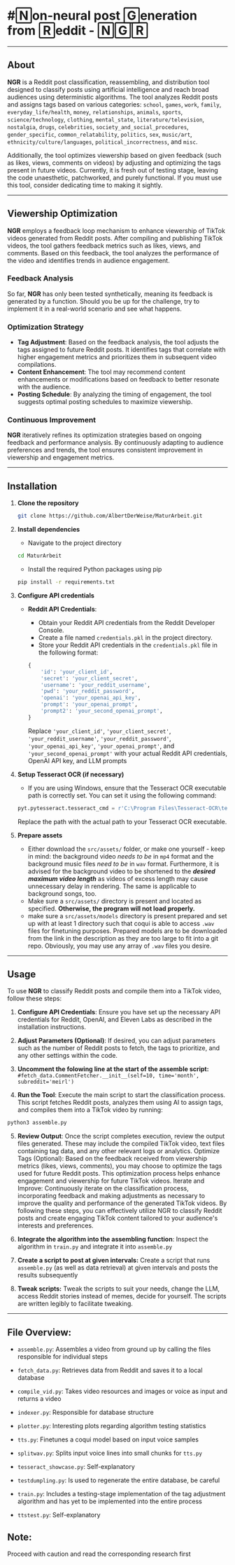 # #🄽on-neural post 🄶eneration from 🅁eddit  -   🄽🄶🅁                                  
__________________________

## About

**NGR** is a Reddit post classification, reassembling, and distribution tool designed to classify posts using artificial intelligence and reach broad audiences using deterministic algorithms. The tool analyzes Reddit posts and assigns tags based on various categories: `school`, `games`, `work`, `family`, `everyday_life/health`, `money`, `relationships`, `animals`, `sports`, `science/technology`, `clothing`, `mental_state`, `literature/television`, `nostalgia`, `drugs`, `celebrities`, `society_and_social_procedures`, `gender_specific`, `common_relatability`, `politics`, `sex`, `music/art`, `ethnicity/culture/languages`, `political_incorrectness`, and `misc`.

Additionally, the tool optimizes viewership based on given feedback (such as likes, views, comments on videos) by adjusting and optimizing the tags present in future videos. Currently, it is fresh out of testing stage, leaving the code unaesthetic, patchworked, and purely functional. If you must use this tool, consider dedicating time to making it sightly. 
____
## Viewership Optimization

**NGR** employs a feedback loop mechanism to enhance viewership of TikTok videos generated from Reddit posts. After compiling and publishing TikTok videos, the tool gathers feedback metrics such as likes, views, and comments. Based on this feedback, the tool analyzes the performance of the video and identifies trends in audience engagement.

### Feedback Analysis

So far, **NGR** has only been tested synthetically, meaning its feedback is generated by a function. Should you be up for the challenge, try to implement it in a real-world scenario and see what happens.

### Optimization Strategy

- **Tag Adjustment**: Based on the feedback analysis, the tool adjusts the tags assigned to future Reddit posts. It identifies tags that correlate with higher engagement metrics and prioritizes them in subsequent video compilations.
- **Content Enhancement**: The tool may recommend content enhancements or modifications based on feedback to better resonate with the audience.
- **Posting Schedule**: By analyzing the timing of engagement, the tool suggests optimal posting schedules to maximize viewership.

### Continuous Improvement

**NGR** iteratively refines its optimization strategies based on ongoing feedback and performance analysis. By continuously adapting to audience preferences and trends, the tool ensures consistent improvement in viewership and engagement metrics.
____
## Installation

1. **Clone the repository**

    ```bash
    git clone https://github.com/AlbertDerWeise/MaturArbeit.git
    ```

2. **Install dependencies**

    - Navigate to the project directory
    
    ```bash
    cd MaturArbeit
    ```
    
    - Install the required Python packages using pip
    
    ```bash
    pip install -r requirements.txt
    ```

3. **Configure API credentials**

    - **Reddit API Credentials**:
        - Obtain your Reddit API credentials from the Reddit Developer Console.
        - Create a file named `credentials.pkl` in the project directory.
        - Store your Reddit API credentials in the `credentials.pkl` file in the following format:

        ```python
        {
            'id': 'your_client_id',
            'secret': 'your_client_secret',
            'username': 'your_reddit_username',
            'pwd': 'your_reddit_password',
            'openai': 'your_openai_api_key',
            'prompt': 'your_openai_prompt',
            'prompt2': 'your_second_openai_prompt',
        }
        ```

        Replace `'your_client_id'`, `'your_client_secret'`, `'your_reddit_username'`, `'your_reddit_password'`, `'your_openai_api_key'`, `'your_openai_prompt'`, and `'your_second_openai_prompt'` with your actual Reddit API credentials, OpenAI API key, and LLM prompts


4. **Setup Tesseract OCR (if necessary)**

    - If you are using Windows, ensure that the Tesseract OCR executable path is correctly set. You can set it using the following command:

    ```python
    pyt.pytesseract.tesseract_cmd = r'C:\Program Files\Tesseract-OCR\tesseract.exe'
    ```

    Replace the path with the actual path to your Tesseract OCR executable.

5. **Prepare assets**
   - Either download the `src/assets/` folder, or make one yourself - keep in mind: the background video _needs to be_ in `mp4` format and the background music files _need to be_ in `wav` format. Furthermore, it is advised for the background video to be shortened to the ***desired maximum video length*** as videos of excess length may cause unnecessary delay in rendering. The same is applicable to background songs, too.
   - Make sure a `src/assets/` directory is present and located as specified. **Otherwise, the program will not load properly.**
   - make sure a `src/assets/models` directory is present prepared and set up with at least 1 directory such that coqui is able to access `.wav` files for finetuning purposes. Prepared models are to be downloaded from the link in the description as they are too large to fit into a git repo. Obviously, you may use any array of `.wav` files you desire.

____
## Usage
To use **NGR** to classify Reddit posts and compile them into a TikTok video, follow these steps:



1. **Configure API Credentials**: Ensure you have set up the necessary API credentials for Reddit, OpenAI, and Eleven Labs as described in the installation instructions.

2. **Adjust Parameters (Optional)**: If desired, you can adjust parameters such as the number of Reddit posts to fetch, the tags to prioritize, and any other settings within the code.

3. **Uncomment the folowing line at the start of the assemble script:** ``` #fetch_data.CommentFetcher.__init__(self=10, time='month', subreddit='meirl') ``` 

4. **Run the Tool**: Execute the main script to start the classification process. This script fetches Reddit posts, analyzes them using AI to assign tags, and compiles them into a TikTok video by running:
 ```bash
python3 assemble.py
```

5. **Review Output**: Once the script completes execution, review the output files generated. These may include the compiled TikTok video, text files containing tag data, and any other relevant logs or analytics.
Optimize Tags (Optional): Based on the feedback received from viewership metrics (likes, views, comments), you may choose to optimize the tags used for future Reddit posts. This optimization process helps enhance engagement and viewership for future TikTok videos.
Iterate and Improve: Continuously iterate on the classification process, incorporating feedback and making adjustments as necessary to improve the quality and performance of the generated TikTok videos.
By following these steps, you can effectively utilize NGR to classify Reddit posts and create engaging TikTok content tailored to your audience's interests and preferences. 


6. **Integrate the algorithm into the assembling function**: Inspect the algorithm in ```train.py``` and integrate it into ```assemble.py```


7. **Create a script to post at given intervals:** Create a script that runs ```assemble.py``` (as well as data retrieval) at given intervals and posts the results subsequently


8. **Tweak scripts:** Tweak the scripts to suit your needs, change the LLM, access Reddit stories instead of memes, decide for yourself. The scripts are written legibly to facilitate tweaking.
____

## File Overview:

- ```assemble.py```: Assembles a video from ground up by calling the files responsible for individual steps


- ```fetch_data.py```: Retrieves data from Reddit and saves it to a local database


- ```compile_vid.py```: Takes video resources and images or voice as input and returns a video


- ```indexer.py```: Responsible for database structure


- ```plotter.py```: Interesting plots regarding algorithm testing statistics


- ```tts.py```: Finetunes a coqui model based on input voice samples


- ```splitwav.py```: Splits input voice lines into small chunks for ```tts.py```


- ```tesseract_showcase.py```: Self-explanatory


- ```testdumpling.py```: Is used to regenerate the entire database, be careful


- ```train.py```: Includes a testing-stage implementation of the tag adjustment algorithm and has yet to be implemented into the entire process


- ```ttstest.py```: Self-explanatory
## Note:
Proceed with caution and read the corresponding research first

